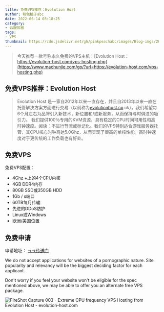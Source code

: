 ```yaml
---
title: 免费VPS推荐：Evolution Host
author: 粉色桃子abc
date: 2022-06-14 03:18:25
category:
- 云服务器
tags:
- VPS
thumbnail: https://cdn.jsdelivr.net/gh/pinkpeachabc/images/Blog-imgs/20220614131456.jpg
---
```


> 今天推荐一款号称永久免费的VPS主机：[Evolution Host：https://evolution-host.com/vps-hosting.php](https://www.machunjie.com/go/?url=https://evolution-host.com/vps-hosting.php)
>
<!-- more -->

## 免费VPS推荐：Evolution Host

>
> Evolution Host 是一家自2012年以来一直存在，并且自2013年以来一直在托管解决方案方面进行交易（以前称为[evolutionhost.co](https://evolutionhost.co/).uk）。我们希望每6个月左右为品牌引入新技术，新位置和/或新服务，从而保持与时俱进的吸引力。 我们提供100％专用的KVM资源，具有稳定的CPU时间可用性和高时钟速度。阅读：不进行节流或标记化。我们的VPS特别适合游戏服务器托管，其CPU核心时钟高达5.0Ghz，从而实现了很高的单核性能。高时钟速度对于更传统的工作负载也有好处。

## 免费VPS

免费VPS配置：

- 4Ghz +上的4个CPU内核
- 4GB DDR4内存
- 80GB SSD或350GB HDD
- 1Gb / s端口
- 60TB每月传输
- 先进的DDoS防护
- Linux或Windows
- 欧洲/美国位置

## 免费申请

申请地址： [→→传送门](https://evolution-host.com/free-vps.php)

We do not accept applications for websites of a pornographic nature. Site popularity and relevancy will be the biggest deciding factor for each applicant.

Don't worry if you feel your website won't be eligible for the spec mentioned above, we may be able to offer you an alternate free VPS package.

![FireShot Capture 003 - Extreme CPU frequency VPS Hosting from Evolution Host - evolution-host.com](https://s2.loli.net/2022/06/14/UMJn9VxagCbi2ZS.png)
